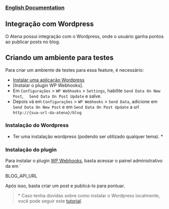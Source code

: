 ### [English Documentation](https://github.com/UniversoImpulso/atena/blob/master/docs/WORDPRESS_EN.md)

## Integração com Wordpress
O Atena possui integração com o Wordpress, onde o usuário ganha pontos ao publicar posts no blog.

## Criando um ambiente para testes
Para criar um ambiente de testes para essa feature, é necessário:
- [Instalar uma aplicação Wordpress](#instalacao-do-wordpress)
- [Instalar o plugin WP Webhooks].
- Em `Configurações` > `WP Webhooks` > `Settings`, habilite `Send Data On New Post`, `	Send Data On Post Update` e salve.
- Depois vá em `Configurações` > `WP Webhooks` > `Send Data`, adicione em `Send Data On New Post` e em `Send Data On Post Update` a url `http://{sua-url-da-atena}/blog`

### Instalação do Wordpress
- Ter uma instalação wordpress (podendo ser utilizado qualquer tema). *

### Instalação do plugin
Para instalar o plugin [WP Webhooks](https://wordpress.org/plugins/wp-webhooks/), basta acessar o painel administrativo da  em `



BLOG_API_URL

Após isso, basta criar um post e publicá-lo para pontuar.

> \* Caso tenha dúvidas sobre como instalar o Wordpress localmente, você pode seguir este [tutorial](https://codex.wordpress.org/pt-br:Instalando_o_WordPress).


